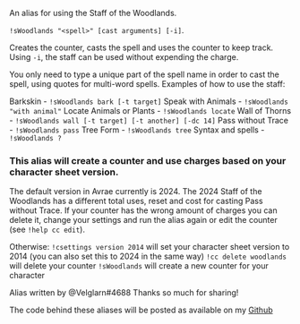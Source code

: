 An alias for using the Staff of the Woodlands.
 
`!sWoodlands "<spell>" [cast arguments] [-i]`. 
 
Creates the counter, casts the spell and uses the counter to keep track. Using `-i`, the staff can be used without expending the charge.
 
You only need to type a unique part of the spell name in order to cast the spell, using quotes for multi-word spells.
Examples of how to use the staff:
 
Barkskin - `!sWoodlands bark [-t target]`
Speak with Animals - `!sWoodlands "with animal"`
Locate Animals or Plants - `!sWoodlands locate`
Wall of Thorns - `!sWoodlands wall [-t target] [-t another] [-dc 14]`
Pass without Trace - `!sWoodlands pass`
Tree Form - `!sWoodlands tree`
Syntax and spells - `!sWoodlands ?` 
 
 
### This alias will create a counter and use charges based on your character sheet version.
The default version in Avrae currently is 2024.
The 2024 Staff of the Woodlands has a different total uses, reset and cost for casting Pass without Trace.
If your counter has the wrong amount of charges you can delete it, change your settings and run the alias again or edit the counter (see `!help cc edit`).
 
Otherwise:
`!csettings version 2014` will set your character sheet version to 2014 (you can also set this to 2024 in the same way)
`!cc delete woodlands` will delete your counter
`!sWoodlands` will create a new counter for your character
 
Alias written by @Velglarn#4688 Thanks so much for sharing!
 
The code behind these aliases will be posted as available on my [Github](https://github.com/TheReverendB/avrae-aliases)